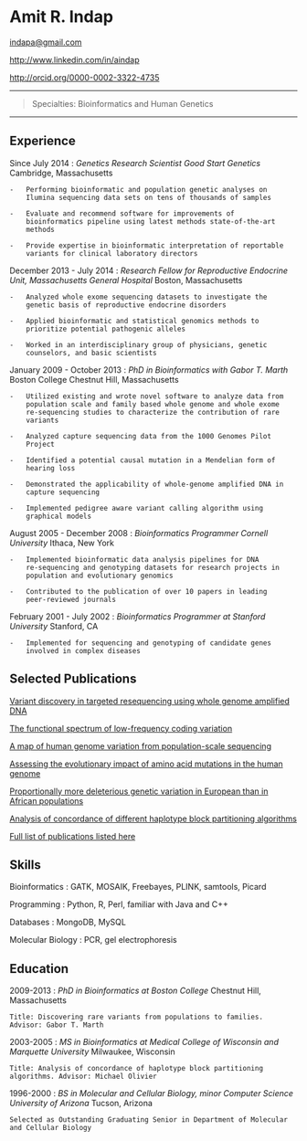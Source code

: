 Amit R. Indap
=============

indapa@gmail.com

http://www.linkedin.com/in/aindap

http://orcid.org/0000-0002-3322-4735

* * * * *

> Specialties: Bioinformatics and Human Genetics

* * * * *

Experience
----------

Since July 2014
:   *Genetics Research Scientist Good Start Genetics* Cambridge,
    Massachusetts

    -   Performing bioinformatic and population genetic analyses on
        Ilumina sequencing data sets on tens of thousands of samples

    -   Evaluate and recommend software for improvements of
        bioinformatics pipeline using latest methods state-of-the-art
        methods

    -   Provide expertise in bioinformatic interpretation of reportable
        variants for clinical laboratory directors

December 2013 - July 2014
:   *Research Fellow for Reproductive Endocrine Unit, Massachusetts
    General Hospital* Boston, Massachusetts

    -   Analyzed whole exome sequencing datasets to investigate the
        genetic basis of reproductive endocrine disorders

    -   Applied bioinformatic and statistical genomics methods to
        prioritize potential pathogenic alleles

    -   Worked in an interdisciplinary group of physicians, genetic
        counselors, and basic scientists

January 2009 - October 2013
:   *PhD in Bioinformatics with Gabor T. Marth* Boston College Chestnut
    Hill, Massachusetts

    -   Utilized existing and wrote novel software to analyze data from
        population scale and family based whole genome and whole exome
        re-sequencing studies to characterize the contribution of rare
        variants

    -   Analyzed capture sequencing data from the 1000 Genomes Pilot
        Project

    -   Identified a potential causal mutation in a Mendelian form of
        hearing loss

    -   Demonstrated the applicability of whole-genome amplified DNA in
        capture sequencing

    -   Implemented pedigree aware variant calling algorithm using
        graphical models

August 2005 - December 2008
:   *Bioinformatics Programmer Cornell University* Ithaca, New York

    -   Implemented bioinformatic data analysis pipelines for DNA
        re-sequencing and genotyping datasets for research projects in
        population and evolutionary genomics

    -   Contributed to the publication of over 10 papers in leading
        peer-reviewed journals

February 2001 - July 2002
:   *Bioinformatics Programmer at Stanford University* Stanford, CA

    -   Implemented for sequencing and genotyping of candidate genes
        involved in complex diseases

Selected Publications
---------------------

[Variant discovery in targeted resequencing using whole genome amplified
DNA](http://www.ncbi.nlm.nih.gov/pubmed/23837845)

[The functional spectrum of low-frequency coding
variation](http://www.ncbi.nlm.nih.gov/pubmed/21917140)

[A map of human genome variation from population-scale
sequencing](http://www.ncbi.nlm.nih.gov/pubmed/20981092)

[Assessing the evolutionary impact of amino acid mutations in the human
genome](http://www.ncbi.nlm.nih.gov/pubmed/18516229)

[Proportionally more deleterious genetic variation in European than in
African populations](http://www.ncbi.nlm.nih.gov/pubmed/18288194)

[Analysis of concordance of different haplotype block partitioning
algorithms](http://www.ncbi.nlm.nih.gov/pubmed/16356172)

[Full list of publications listed
here](http://orcid.org/0000-0002-3322-4735)

Skills
------

Bioinformatics : GATK, MOSAIK, Freebayes, PLINK, samtools, Picard

Programming : Python, R, Perl, familiar with Java and C++

Databases : MongoDB, MySQL

Molecular Biology : PCR, gel electrophoresis

Education
---------

2009-2013
:   *PhD in Bioinformatics at Boston College* Chestnut Hill,
    Massachusetts

    Title: Discovering rare variants from populations to families.
    Advisor: Gabor T. Marth

2003-2005
:   *MS in Bioinformatics at Medical College of Wisconsin and Marquette
    University* Milwaukee, Wisconsin

    Title: Analysis of concordance of haplotype block partitioning
    algorithms. Advisor: Michael Olivier

1996-2000
:   *BS in Molecular and Cellular Biology, minor Computer Science
    University of Arizona* Tucson, Arizona

    Selected as Outstanding Graduating Senior in Department of Molecular
    and Cellular Biology


